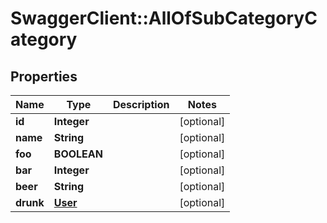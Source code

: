 # SwaggerClient::AllOfSubCategoryCategory

## Properties
Name | Type | Description | Notes
------------ | ------------- | ------------- | -------------
**id** | **Integer** |  | [optional] 
**name** | **String** |  | [optional] 
**foo** | **BOOLEAN** |  | [optional] 
**bar** | **Integer** |  | [optional] 
**beer** | **String** |  | [optional] 
**drunk** | [**User**](User.md) |  | [optional] 

